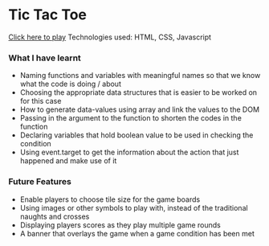 # Tic Tac Toe

[Click here to play](https://fionajessica23.github.io/tic-tac-toe-project/)   Technologies used: HTML, CSS, Javascript




### What I have learnt

 * Naming functions and variables with meaningful names so that we know what the code is doing / about
 * Choosing the appropriate data structures that is easier to be worked on for this case
 * How to generate data-values using array and link the values to the DOM
 * Passing in the argument to the function to shorten the codes in the function
 * Declaring variables that hold boolean value to be used in checking the condition
 * Using event.target to get the information about the action that just happened and make use of it



### Future Features

 * Enable players to choose tile size for the game boards
 * Using images or other symbols to play with, instead of the traditional naughts and crosses
 * Displaying players scores as they play multiple game rounds
 * A banner that overlays the game when a game condition has been met
